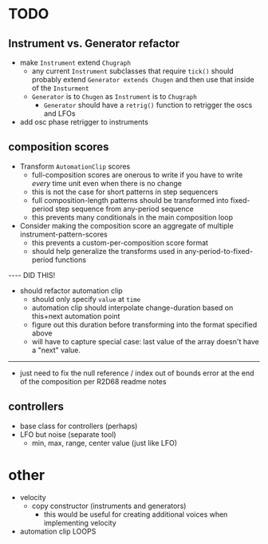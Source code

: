 # TODO
## Instrument vs. Generator refactor
- make `Instrument` extend `Chugraph`
  - any current `Instrument` subclasses that require `tick()` should probably extend `Generator extends Chugen` and then use that inside of the `Insturment`
  - `Generator` is to `Chugen` as `Instrument` is to `Chugraph`
    - `Generator` should have a `retrig()` function to retrigger the oscs and LFOs
- add osc phase retrigger to instruments

## composition scores
- Transform `AutomationClip` scores
  - full-composition scores are onerous to write if you have to write *every* time unit even when there is no change
  - this is not the case for short patterns in step sequencers
  - full composition-length patterns should be transformed into fixed-period step sequence from any-period sequence
  - this prevents many conditionals in the main composition loop
- Consider making the composition score an aggregate of multiple instrument-pattern-scores
  - this prevents a custom-per-composition score format
  - should help generalize the transforms used in any-period-to-fixed-period functions


---- DID THIS!
- should refactor automation clip
  - should only specify `value` at `time`
  - automation clip should interpolate change-duration based on this+next automation point
  - figure out this duration before transforming into the format specified above
  - will have to capture special case: last value of the array doesn't have a "next" value.
----
- just need to fix the null reference / index out of bounds error at the end of the composition per R2D68 readme notes


## controllers
- base class for controllers (perhaps)
- LFO but noise (separate tool)
  - min, max, range, center value (just like LFO)

# other
- velocity
  - copy constructor (instruments and generators)
    - this would be useful for creating additional voices when implementing velocity
- automation clip LOOPS